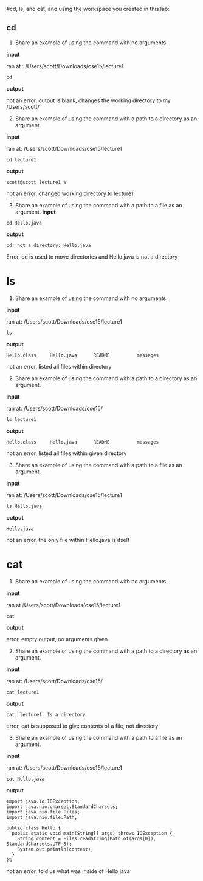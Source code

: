#cd, ls, and cat, and using the workspace you created in this lab:


## cd

1. Share an example of using the command with no arguments.

**input** 

ran at : /Users/scott/Downloads/cse15/lecture1

```
cd
```

**output**

not an error, output is blank, changes the working directory to my /Users/scott/

2. Share an example of using the command with a path to a directory as an argument.
   
**input**

ran at: /Users/scott/Downloads/cse15/lecture1

```
cd lecture1
```

**output**

```
scott@scott lecture1 %
```
not an error, changed working directory to lecture1

3. Share an example of using the command with a path to a file as an argument.
**input**
```
cd Hello.java
```

**output**

```
cd: not a directory: Hello.java
```
Error, cd is used to move directories and Hello.java is not a directory

# ls

1. Share an example of using the command with no arguments.

**input**

ran at: /Users/scott/Downloads/cse15/lecture1

```
ls
```

**output**

```
Hello.class     Hello.java      README          messages
```

not an error, listed all files within directory

2. Share an example of using the command with a path to a directory as an argument.
   
**input**

ran at: /Users/scott/Downloads/cse15/

```
ls lecture1
```

**output**

```
Hello.class     Hello.java      README          messages
```

not an error, listed all files within given directory

3. Share an example of using the command with a path to a file as an argument.
   
**input**

ran at: /Users/scott/Downloads/cse15/lecture1

```
ls Hello.java
```

**output**

```
Hello.java
```

not an error, the only file within Hello.java is itself

# cat

1. Share an example of using the command with no arguments.
   
**input**

ran at /Users/scott/Downloads/cse15/lecture1

```
cat
```

**output**

error, empty output, no arguments given

2. Share an example of using the command with a path to a directory as an argument.

**input**

ran at: /Users/scott/Downloads/cse15/

```
cat lecture1
```

**output**

```
cat: lecture1: Is a directory
```

error, cat is supposed to give contents of a file, not directory

3. Share an example of using the command with a path to a file as an argument.

**input**

ran at: /Users/scott/Downloads/cse15/lecture1

```
cat Hello.java
```

**output**
```
import java.io.IOException;
import java.nio.charset.StandardCharsets;
import java.nio.file.Files;
import java.nio.file.Path;

public class Hello {
  public static void main(String[] args) throws IOException {
    String content = Files.readString(Path.of(args[0]), StandardCharsets.UTF_8);    
    System.out.println(content);
  }
}%
```

not an error, told us what was inside of Hello.java
